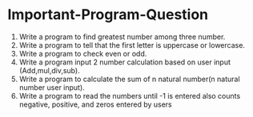 # Important-Program-Question
1. Write a program to find greatest number among three number.
2. Write a program to tell that the first letter is uppercase or lowercase.
3. Write a program to check even or odd.
4. Write a program input 2 number calculation based on user input (Add,mul,div,sub).
5. Write a program to calculate the sum of n natural number(n natural number user input).
6. Write a program to read the numbers until -1 is entered also counts negative, positive, and zeros entered by users